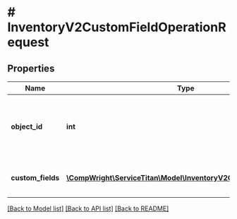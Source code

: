 # # InventoryV2CustomFieldOperationRequest

## Properties

Name | Type | Description | Notes
------------ | ------------- | ------------- | -------------
**object_id** | **int** | Id of inventory transaction where custom fields will be updated |
**custom_fields** | [**\CompWright\ServiceTitan\Model\InventoryV2CustomFieldRequest[]**](InventoryV2CustomFieldRequest.md) | Collection of custom fields to be updated |

[[Back to Model list]](../../README.md#models) [[Back to API list]](../../README.md#endpoints) [[Back to README]](../../README.md)
